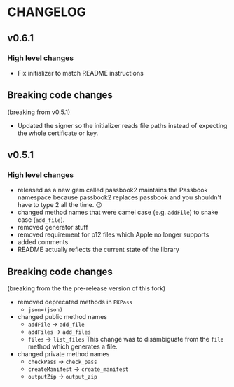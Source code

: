 # CHANGELOG

## v0.6.1
### High level changes 
- Fix initializer to match README instructions

## Breaking code changes
(breaking from v0.5.1)

- Updated the signer so the initializer reads file paths instead of expecting the whole certificate or key.


## v0.5.1
### High level changes 
- released as a new gem called passbook2
  maintains the Passbook namespace because passbook2 replaces passbook and you shouldn't have to type 2 all the time. 😉
- changed method names that were camel case (e.g. `addFile`) to snake case (`add_file`).
- removed generator stuff
- removed requirement for p12 files which Apple no longer supports
- added comments
- README actually reflects the current state of the library

## Breaking code changes
(breaking from the the pre-release version of this fork)

- removed deprecated methods in `PKPass` 
  - `json=(json)`
- changed public method names
  - `addFile` → `add_file`
  - `addFiles` → `add_files`
  - `files` → `list_files`
    This change was to disambiguate from the `file` method which generates a file.
- changed private method names 
  - `checkPass` → `check_pass`
  - `createManifest` → `create_manifest`
  - `outputZip` → `output_zip`